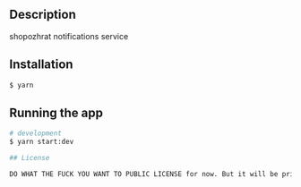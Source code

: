 ## Description

shopozhrat notifications service

## Installation

```bash
$ yarn
```
## Running the app

```bash
# development
$ yarn start:dev

## License

DO WHAT THE FUCK YOU WANT TO PUBLIC LICENSE for now. But it will be private or PAY ME ALL MONEY IN THE WORLD FOR THIS license later
